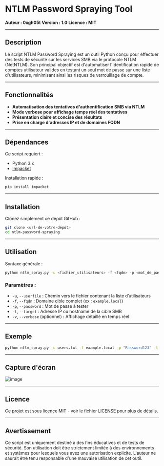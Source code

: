 # NTLM Password Spraying Tool

**Auteur : 0xgh05t**
**Version : 1.0**
**Licence : MIT**

---

## Description

Le script NTLM Password Spraying est un outil Python conçu pour effectuer des tests de sécurité sur les services SMB via le protocole NTLM (NetNTLM). Son principal objectif est d'automatiser l'identification rapide de comptes utilisateur valides en testant un seul mot de passe sur une liste d'utilisateurs, minimisant ainsi les risques de verrouillage de compte.

---

## Fonctionnalités

* **Automatisation des tentatives d'authentification SMB via NTLM**
* **Mode verbose pour affichage temps réel des tentatives**
* **Présentation claire et concise des résultats**
* **Prise en charge d'adresses IP et de domaines FQDN**

---

## Dépendances

Ce script requiert :

* Python 3.x
* [Impacket](https://github.com/SecureAuthCorp/impacket)

Installation rapide :

```bash
pip install impacket
```

---

## Installation

Clonez simplement ce dépôt GitHub :

```bash
git clone <url-de-votre-dépôt>
cd ntlm-password-spraying
```

---

## Utilisation

Syntaxe générale :

```bash
python ntlm_spray.py -u <fichier_utilisateurs> -f <fqdn> -p <mot_de_passe> -t <IP_ou_hostname> [-v]
```

### Paramètres :

* `-u`, `--userfile` : Chemin vers le fichier contenant la liste d’utilisateurs
* `-f`, `--fqdn` : Domaine cible complet (ex : `example.local`)
* `-p`, `--password` : Mot de passe à tester
* `-t`, `--target` : Adresse IP ou hostname de la cible SMB
* `-v`, `--verbose` (optionnel) : Affichage détaillé en temps réel

---

## Exemple

```bash
python ntlm_spray.py -u users.txt -f example.local -p "Password123" -t 192.168.1.10 -v
```

---

## Capture d'écran

![image](https://github.com/user-attachments/assets/d2f90bd9-6b63-4c97-836c-36948a07aea3)

---

## Licence

Ce projet est sous licence MIT - voir le fichier [LICENSE](LICENSE) pour plus de détails.

---

## Avertissement

Ce script est uniquement destiné à des fins éducatives et de tests de sécurité. Son utilisation doit être strictement limitée à des environnements et systèmes pour lesquels vous avez une autorisation explicite. L'auteur ne saurait être tenu responsable d'une mauvaise utilisation de cet outil.
